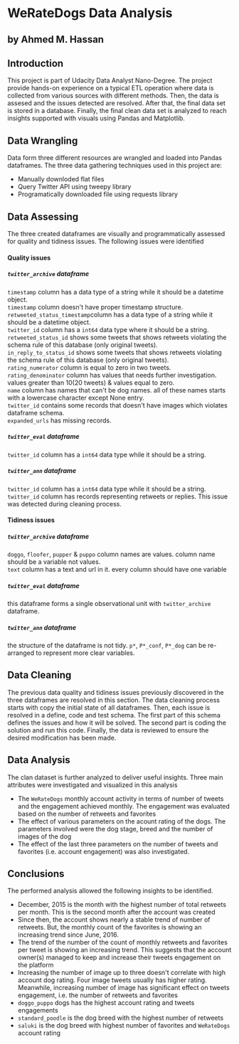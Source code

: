 # WeRateDogs Data Analysis
## by Ahmed M. Hassan

## Introduction

This project is part of Udacity Data Analyst Nano-Degree. The project provide hands-on experience on a typical ETL operation where data is collected from various sources with different methods. Then, the data is assesed and the issues detected are resolved. After that, the final data set is stored in a database. Finally, the final clean data set is analyzed to reach insights supported with visuals using Pandas and Matplotlib.

## Data Wrangling

 Data form three different resources are wrangled and loaded into Pandas dataframes. The three data gathering techniques used in this project are:
- Manually downloded flat files
- Query Twitter API using tweepy library
- Programatically downloaded file using requests library

## Data Assessing

The three created dataframes are visually and programmatically assessed for quality and tidiness issues. The following issues were identified
#### Quality issues
##### `twitter_archive` dataframe
`timestamp` column has a data type of a string while it should be a datetime object.<br>
`timestamp` column doesn't have proper timestamp structure.<br>
`retweeted_status_timestamp`column has a data type of a string while it should be a datetime object.<br>
`twitter_id` column has a `int64` data type where it should be a string.<br>
`retweeted_status_id` shows some tweets that shows retweets violating the schema rule of this database (only original tweets).<br>
`in_reply_to_status_id` shows some tweets that shows retweets violating the schema rule of this database (only original tweets).<br>
`rating_numerator` column is equal to zero in two tweets.<br>
`rating_denominator` column has values that needs further investigation. values greater than 10(20 tweets) & values equal to zero.<br>
`name` column has names that can't be dog names. all of these names starts with a lowercase character except None entry.<br>
`twitter_id` contains some records that doesn't have images which violates dataframe schema.<br>
`expanded_urls` has missing records.<br>
##### `twitter_eval` dataframe
`twitter_id` column has a `int64` data type while it should be a string.<br>
##### `twitter_ann` dataframe
`twitter_id` column has a `int64` data type while it should be a string.<br>
`twitter_id` column has records representing retweets or replies. This issue was detected during cleaning process.<br>

#### Tidiness issues
##### `twitter_archive` dataframe
`doggo`, `floofer`, `pupper` & `puppo` column names are values. column name should be a variable not values.<br>
`text` column has a text and url in it. every column should have one variable<br>
##### `twitter_eval` dataframe
this dataframe forms a single observational unit with  `twitter_archive` dataframe.<br>
##### `twitter_ann` dataframe
the structure of the dataframe is not tidy. `p*`, `P*_conf`, `P*_dog` can be re-arranged to represent more clear variables.<br>

## Data Cleaning
The previous data quality and tidiness issues previously discovered in the three dataframes are resolved in this section. The data cleaning process starts with copy the initial state of all dataframes. Then, each issue is resolved in a define, code and test schema. The first part of this schema defines the issues and how it will be solved. The second part is coding the solution and run this code. Finally, the data is reviewed to ensure the desired modification has been made.

## Data Analysis
The clan dataset is further analyzed to deliver useful insights. Three main attributes were investigated and visualized in this analysis
- The `WeRateDogs` monthly account activity in terms of number of tweets and the engagement achieved monthly. The engagement was evaluated based on the number of retweets and favorites
- The effect of various parameters on the acount rating of the dogs. The parameters involved were the dog stage, breed and the number of images of the dog 
- The effect of the last three parameters on the number of tweets and favorites (i.e. account engagement) was also investigated.

##  Conclusions
The performed analysis allowed the following insights to be identified.
- December, 2015 is the month with the highest number of total retweets per month. This is the second month after the account was created
- Since then, the account shows nearly a stable trend of number of retweets. But, the monthly count of the favorites is showing an increasing trend since June, 2016.
- The trend of the number of the count of monthly retweets and favorites per tweet is showing an increasing trend. This suggests that the account owner(s) managed to keep and increase their tweets engagement on the platform
- Increasing the number of image up to three doesn't correlate with high account dog rating. Four image tweets usually has higher rating. Meanwhile, increasing number of image has significant effect on tweets engagement, i.e. the number of retweets and favorites
- `doggo_puppo` dogs has the highest account rating and tweets engagements
- `standard_poodle` is the dog breed with the highest number of retweets
- `saluki` is the dog breed with highest number of favorites and `WeRateDogs` account rating